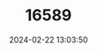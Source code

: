 ---
title: "16589"
category: "Percina jenkinsi"
draft: false
date: 2024-02-22 13:03:50
languages:
  English: ["Conasauga Logperch"]
---